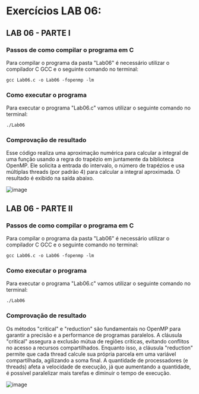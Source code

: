 # Exercícios LAB 06:

## LAB 06 - PARTE I

### Passos de como compilar o programa em C

Para compilar o programa da pasta "Lab06" é necessário utilizar o compilador C GCC e o seguinte comando no terminal:

`gcc Lab06.c -o Lab06 -fopenmp -lm`

### Como executar o programa

Para executar o programa "Lab06.c" vamos utilizar o seguinte comando no terminal: 

`./Lab06`

### Comprovação de resultado

Esse código realiza uma aproximação numérica para calcular a integral de uma função usando a regra do trapézio em juntamente da biblioteca OpenMP. Ele solicita a entrada do intervalo, o número de trapézios e usa múltiplas threads (por padrão 4) para calcular a integral aproximada. O resultado é exibido na saída abaixo.

![image](https://user-images.githubusercontent.com/84693356/233215573-25d4dd52-7743-42ab-82f4-4e5a0068df65.png)

## LAB 06 - PARTE II

### Passos de como compilar o programa em C

Para compilar o programa da pasta "Lab06" é necessário utilizar o compilador C GCC e o seguinte comando no terminal:

`gcc Lab06.c -o Lab06 -fopenmp -lm`

### Como executar o programa

Para executar o programa "Lab06.c" vamos utilizar o seguinte comando no terminal: 

`./Lab06`

### Comprovação de resultado

Os métodos "critical" e "reduction" são fundamentais no OpenMP para garantir a precisão e a performance de programas paralelos. A cláusula "critical" assegura a exclusão mútua de regiões críticas, evitando conflitos no acesso a recursos compartilhados. Enquanto isso, a cláusula "reduction" permite que cada thread calcule sua própria parcela em uma variável compartilhada, agilizando a soma final. A quantidade de processadores (e threads) afeta a velocidade de execução, já que aumentando a quantidade, é possível paralelizar mais tarefas e diminuir o tempo de execução.

![image](https://user-images.githubusercontent.com/84693356/234723191-fdfd51fb-6feb-433d-a9cc-ec468edf0f0e.png)

